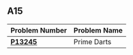  ##  A15

| Problem Number | Problem Name |
| ----------- | ---------------------- |
| **<a href="https://github.com/Preassume/4883-PT-Riddle/tree/main/Assignments/A15/P13245">P13245</a>** | Prime Darts |
